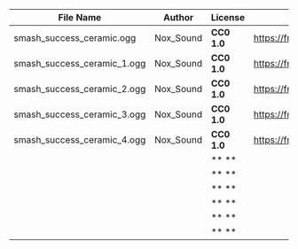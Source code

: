 | File Name        | Author   | License   | Link                            |
|------------------|----------|-----------|---------------------------------|
| smash_success_ceramic.ogg | Nox_Sound | **CC0 1.0** | https://freesound.org/people/Nox_Sound/sounds/554367/ |
| smash_success_ceramic_1.ogg | Nox_Sound | **CC0 1.0** | https://freesound.org/people/Nox_Sound/sounds/554367/ |
| smash_success_ceramic_2.ogg | Nox_Sound | **CC0 1.0** | https://freesound.org/people/Nox_Sound/sounds/554367/ |
| smash_success_ceramic_3.ogg | Nox_Sound | **CC0 1.0** | https://freesound.org/people/Nox_Sound/sounds/554367/ |
| smash_success_ceramic_4.ogg | Nox_Sound | **CC0 1.0** | https://freesound.org/people/Nox_Sound/sounds/554367/ |
|  |  | ** ** |  |
|  |  | ** ** |  |
|  |  | ** ** |  |
|  |  | ** ** |  |
|  |  | ** ** |  |
|  |  | ** ** |  |